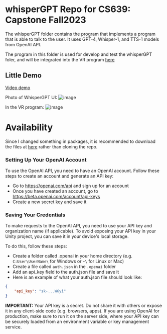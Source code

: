 # whisperGPT Repo for CS639: Capstone Fall2023

The whisperGPT folder contains the program that implements a program that is able to talk to the user. It uses GPT-4, Whisper-1, and TTS-1 models from OpenAI API.

The program in this folder is used for develop and test the whisperGPT foler, and will be integrated into the VR program [here](https://github.com/YiboK/Holos)

## Little Demo 
[Video demo](https://drive.google.com/file/d/1TmFH24tqAkT4I1eGQh69J3QSAJs-fBQg/view?usp=sharing)

Photo of WhisperGPT UI: ![image](https://github.com/YiboK/whisperGPT/assets/94937314/f2fde9dc-87a4-4072-9248-dbdc5c795ada)


In the VR program: ![image](https://github.com/YiboK/whisperGPT/assets/94937314/ab5a4536-f0ac-4d37-8da4-085bd5e35453)

# Availability
Since I changed something in packages, it is recommended to download the files at [here](https://drive.google.com/file/d/1a8Y-2t_d4rUViUQHDP_3YiNhpNKkHJrk/view?usp=sharing) rather than cloning the repo.

### Setting Up Your OpenAI Account
To use the OpenAI API, you need to have an OpenAI account. Follow these steps to create an account and generate an API key:

- Go to https://openai.com/api and sign up for an account
- Once you have created an account, go to https://beta.openai.com/account/api-keys
- Create a new secret key and save it

### Saving Your Credentials
To make requests to the OpenAI API, you need to use your API key and organization name (if applicable). To avoid exposing your API key in your Unity project, you can save it in your device's local storage.

To do this, follow these steps:

- Create a folder called .openai in your home directory (e.g. `C:User\UserName\` for Windows or `~\` for Linux or Mac)
- Create a file called `auth.json` in the `.openai` folder
- Add an api_key field to the auth.json file and save it
- Here is an example of what your auth.json file should look like:

```json
{
    "api_key": "sk-...W6yi"
}
```


**IMPORTANT:** Your API key is a secret. 
Do not share it with others or expose it in any client-side code (e.g. browsers, apps). 
If you are using OpenAI for production, make sure to run it on the server side, where your API key can be securely loaded from an environment variable or key management service.
